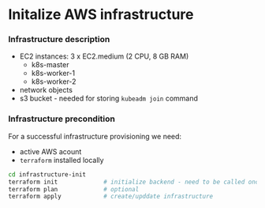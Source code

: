 


# Initalize AWS infrastructure

### Infrastructure description

  * EC2 instances: 3 x EC2.medium (2 CPU, 8 GB RAM)
    * k8s-master
    * k8s-worker-1
    * k8s-worker-2
  * network objects
  * s3 bucket - needed for storing `kubeadm join` command

### Infrastructure precondition

For a successful infrastructure provisioning we need:

  * active AWS acount
  * `terraform` installed locally 


```bash
cd infrastructure-init
terraform init             # initialize backend - need to be called once
terraform plan             # optional
terraform apply            # create/upddate infrastructure

```
